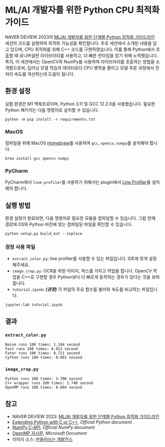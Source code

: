 # ML/AI 개발자를 위한 Python CPU 최적화 가이드
NAVER DEVIEW 2023의 [ML/AI 개발자를 위한 단계별 Python 최적화 가이드라인](https://deview.kr/2023/sessions/541) 세션의 코드를 실행하여 최적화 가능성을 확인합니다.
주로 세션에서 소개된 내용을 담고 있으며, CPU 최적화를 위해 C++ 코드를 구현하였습니다.
이를 통해 Python에서 호출할 때 유니버설한 라이브러리를 사용하고, 더 빠른 런타임을 얻기 위해 노력했습니다.
특히, 이 세션에서는 OpenCV와 NumPy를 사용하여 라이브러리를 호출하는 방법을 소개함으로써, 딥러닝 모델 학습의 데이터로더 CPU 병목을 줄이고 모델 추론 과정에서 전처리 속도를 개선하는데 도움이 됩니다.

## 환경 설정
실험 환경은 M1 맥북프로이며, Python 3.11 및 GCC 12.2.0을 사용했습니다. 필요한 Python 패키지는 다음 명령어로 설치할 수 있습니다.

```shell
python -m pip install -r requirements.txt
```

### MacOS
컴파일을 위해 MacOS [Homebrew](https://brew.sh/)를 사용하여 `gcc`, `opencv`, `numpy`를 설치해야 합니다.

```shell
brew install gcc opencv numpy
```

### PyCharm
PyCharm에서 `line-profiler`를 사용하기 위해서는 plugin에서 [Line Profiler](https://plugins.jetbrains.com/plugin/16536-line-profiler)를 설치해야 합니다.

## 실행 방법
환경 설정이 완료되면, 다음 명령어로 필요한 모듈을 컴파일할 수 있습니다. 그럼 현재 경로에 OS와 Python 버전에 맞는 컴파일된 파일을 확인할 수 있습니다.

```shell
python setup.py build_ext --inplace
```

### 권장 사용 파일
- `extract_color.py`: line profiler를 사용할 수 있는 파일입니다. IDE에 맞게 설정해주세요.
- `image_crop.py`: OCR을 위한 이미지, 박스를 가지고 작업을 합니다. OpenCV 작업을 C++로 구현할 경우 Python보다 더 빠르게 동작하는 경우가 있다는 것을 보여줍니다. 
- `tutorial.ipynb`: _**(권장)**_ 각 파일의 주요 함수를 불러와 속도를 비교하는 파일입니다.

```shell
jupyter-lab tutorial.ipynb
```

## 결과

### `extract_color.py`
```text
Naive runs 100 times: 1.184 second
Fast runs 100 times: 0.912 second
Fater runs 100 times: 0.721 second
Cython runs 100 times: 0.963 second
```

### `image_crop.py`
```text
Python runs 100 times: 3.706 second
C++ wrapper runs 100 times: 1.748 second
OpenMP runs 100 times: 0.604 second
```

## 참고
- NAVER DEVIEW 2023: [ML/AI 개발자를 위한 단계별 Python 최적화 가이드라인](https://deview.kr/2023/sessions/541)
- [Extending Python with C or C++](https://docs.python.org/3/extending/extending.html), _Official Python document_
- [NumPy C-API](https://numpy.org/doc/stable/reference/c-api/index.html), _Official NumPy document_
- [OpenMP 지시문](https://learn.microsoft.com/ko-kr/cpp/parallel/openmp/reference/openmp-directives?view=msvc-170), _Microsoft Document_
- 이미지 소스: [만들어쓰는 개발진스](https://devjeans.dev-hee.com/)
